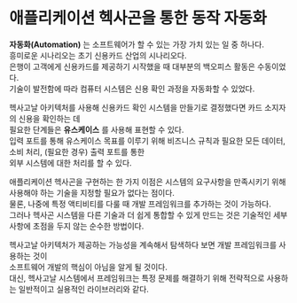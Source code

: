 # 애플리케이션 헥사곤을 통한 동작 자동화

**자동화(Automation)** 는 소프트웨어가 할 수 있는 가장 가치 있는 일 중 하나다.<br/>
흥미로운 시나리오는 초기 신용카드 산업의 시나리오다.<br/>
은행이 고객에게 신용카드를 제공하기 시작했을 때 대부분의 백오피스 활동은 수동이었다.<br/>
기술이 발전함에 따라 컴퓨터 시스템은 신용 확인 과정을 자동화할 수 있었다.<br/>

헥사고날 아키텍처를 사용해 신용카드 확인 시스템을 만들기로 결정했다면 카드 소지자의 신용을 확인하는 데<br/>
필요한 단계들은 **유스케이스** 를 사용해 표현할 수 있다.<br/>
입력 포트를 통해 유스케이스 목표를 이루기 위해 비즈니스 규칙과 필요한 모든 데이터, 소비 처리, (필요한 경우) 출력 포트를 통한<br/>
외부 시스템에 대한 처리를 할 수 있다.<br/>

애플리케이션 헥사곤을 구현하는 한 가지 이점은 시스템의 요구사항을 만족시키기 위해 사용해야 하는 기술을 지정할 필요가 없다는 점이다.<br/>
물론, 나중에 특정 액티비티를 다룰 때 개발 프레임워크를 추가하는 것이 가능하다.<br/>
그러나 헥사곤 시스템을 다른 기술과 더 쉽게 통합할 수 있게 만드는 것은 기술적인 세부 사항에 초점을 두지 않는 순수한 방법이다.<br/>

헥사고날 아키텍처가 제공하는 가능성을 계속해서 탐색하다 보면 개발 프레임워크를 사용하는 것이<br/>
소프트웨어 개발의 핵심이 아님을 알게 될 것이다.<br/>
대신, 헥사고날 시스템에서 프레임워크는 특정 문제를 해결하기 위해 전략적으로 사용하는 일반적이고 실용적인 라이브러리와 같다.<br/>